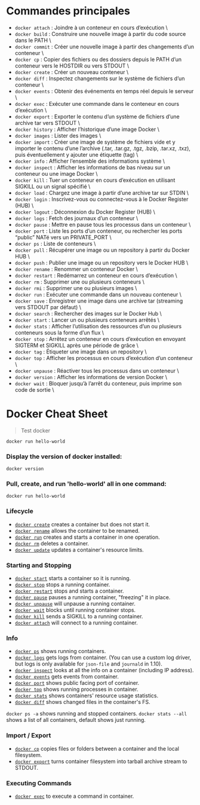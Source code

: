# Commandes principales

* `docker attach` : Joindre à un conteneur en cours d’exécution \
* `docker build` : Construire une nouvelle image à partir du code source dans le PATH \
* `docker commit` : Créer une nouvelle image à partir des changements d’un conteneur \
* `docker cp` : Copier des fichiers ou des dossiers depuis le PATH d’un conteneur vers le HOSTDIR ou vers STDOUT \
* `docker create` : Créer un nouveau conteneur \
* `docker diff` : Inspectez changements sur le système de fichiers d’un conteneur \
* `docker events` : Obtenir des événements en temps réel depuis le serveur \
* `docker exec` : Exécuter une commande dans le conteneur en cours d’exécution \
* `docker export` : Exporter le contenu d’un système de fichiers d’une archive tar vers STDOUT \
* `docker history` : Afficher l’historique d’une image Docker \
* `docker images` : Lister des images \
* `docker import` : Créer une image de système de fichiers vide et y importer le contenu d’une l’archive (.tar, .tar.gz, .tgz, .bzip, .tar.xz, .txz), puis éventuellement y ajouter une étiquette (tag) \
* `docker info` : Afficher l’ensemble des informations système \
* `docker inspect` : Afficher les informations de bas niveau sur un conteneur ou une image Docker \
* `docker kill` : Tuer un conteneur en cours d’exécution en utilisant SIGKILL ou un signal spécifié \
* `docker load` : Chargez une image à partir d’une archive tar sur STDIN \
* `docker login` : Inscrivez-vous ou connectez-vous à le Docker Register (HUB) \
* `docker logout` : Déconnexion du Docker Register (HUB) \
* `docker logs` : Fetch des journaux d’un conteneur \
* `docker pause` : Mettre en pause tous les processus dans un conteneur \
* `docker port` : Liste les ports d’un conteneur, ou rechercher les ports “public” NATé vers un PRIVATE_PORT \
* `docker ps` : Liste de conteneurs \
* `docker pull` : Récupérer une image ou un repository à partir du Docker HUB \
* `docker push` : Publier une image ou un repository vers le Docker HUB \
* `docker rename` : Renommer un conteneur Docker \
* `docker restart` : Redémarrez un conteneur en cours d’exécution \
* `docker rm` : Supprimer une ou plusieurs conteneurs \
* `docker rmi` : Supprimer une ou plusieurs images \
* `docker run` : Exécuter une commande dans un nouveau conteneur \
* `docker save` : Enregistrer une image dans une archive tar (streaming vers STDOUT par défaut) \
* `docker search` : Rechercher des images sur le Docker Hub \
* `docker start` : Lancer un ou plusieurs conteneurs arrêtés \
* `docker stats` : Afficher l’utilisation des ressources d’un ou plusieurs conteneurs sous la forme d’un flux \
* `docker stop` : Arrêtez un conteneur en cours d’exécution en envoyant SIGTERM et SIGKILL après une période de grâce \
* `docker tag` : Étiqueter une image dans un repository \
* `docker top` : Afficher les processus en cours d’exécution d’un conteneur \
* `docker unpause` : Réactiver tous les processus dans un conteneur \
* `docker version` : Afficher les informations de version Docker \
* `docker wait` : Bloquer jusqu’à l’arrêt du conteneur, puis imprime son code de sortie \


# Docker Cheat Sheet
> Test docker

`docker run hello-world`

### Display the version of docker installed:
```docker version```

### Pull, create, and run 'hello-world' all in one command:
```docker run hello-world```

### Lifecycle

* [`docker create`](https://docs.docker.com/engine/reference/commandline/create) creates a container but does not start it.
* [`docker rename`](https://docs.docker.com/engine/reference/commandline/rename/) allows the container to be renamed.
* [`docker run`](https://docs.docker.com/engine/reference/commandline/run) creates and starts a container in one operation.
* [`docker rm`](https://docs.docker.com/engine/reference/commandline/rm) deletes a container.
* [`docker update`](https://docs.docker.com/engine/reference/commandline/update/) updates a container's resource limits.

### Starting and Stopping

* [`docker start`](https://docs.docker.com/engine/reference/commandline/start) starts a container so it is running.
* [`docker stop`](https://docs.docker.com/engine/reference/commandline/stop) stops a running container.
* [`docker restart`](https://docs.docker.com/engine/reference/commandline/restart) stops and starts a container.
* [`docker pause`](https://docs.docker.com/engine/reference/commandline/pause/) pauses a running container, "freezing" it in place.
* [`docker unpause`](https://docs.docker.com/engine/reference/commandline/unpause/) will unpause a running container.
* [`docker wait`](https://docs.docker.com/engine/reference/commandline/wait) blocks until running container stops.
* [`docker kill`](https://docs.docker.com/engine/reference/commandline/kill) sends a SIGKILL to a running container.
* [`docker attach`](https://docs.docker.com/engine/reference/commandline/attach) will connect to a running container.

### Info

* [`docker ps`](https://docs.docker.com/engine/reference/commandline/ps) shows running containers.
* [`docker logs`](https://docs.docker.com/engine/reference/commandline/logs) gets logs from container.  (You can use a custom log driver, but logs is only available for `json-file` and `journald` in 1.10).
* [`docker inspect`](https://docs.docker.com/engine/reference/commandline/inspect) looks at all the info on a container (including IP address).
* [`docker events`](https://docs.docker.com/engine/reference/commandline/events) gets events from container.
* [`docker port`](https://docs.docker.com/engine/reference/commandline/port) shows public facing port of container.
* [`docker top`](https://docs.docker.com/engine/reference/commandline/top) shows running processes in container.
* [`docker stats`](https://docs.docker.com/engine/reference/commandline/stats) shows containers' resource usage statistics.
* [`docker diff`](https://docs.docker.com/engine/reference/commandline/diff) shows changed files in the container's FS.

`docker ps -a` shows running and stopped containers.
`docker stats --all` shows a list of all containers, default shows just running.

### Import / Export

* [`docker cp`](https://docs.docker.com/engine/reference/commandline/cp) copies files or folders between a container and the local filesystem.
* [`docker export`](https://docs.docker.com/engine/reference/commandline/export) turns container filesystem into tarball archive stream to STDOUT.

### Executing Commands

* [`docker exec`](https://docs.docker.com/engine/reference/commandline/exec) to execute a command in container.

